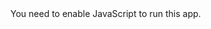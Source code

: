 <!doctype html><html lang="en"><head><meta charset="utf-8"/><link href="https://fonts.googleapis.com/css?family=Open+Sans&display=swap" rel="stylesheet"><link rel="icon" href="/JorgeCasagrande/WeaskWebApp.github.io.git/favicon.ico"/><meta name="viewport" content="width=device-width,initial-scale=1"/><meta name="theme-color" content="#000000"/><meta name="description" content="Web site created using create-react-app"/><link rel="apple-touch-icon" href="/JorgeCasagrande/WeaskWebApp.github.io.git/logo192.png"/><link rel="manifest" href="/JorgeCasagrande/WeaskWebApp.github.io.git/manifest.json"/><title>React App</title><link href="/JorgeCasagrande/WeaskWebApp.github.io.git/static/css/main.227be69d.chunk.css" rel="stylesheet"></head><body><noscript>You need to enable JavaScript to run this app.</noscript><div id="root"></div><script>!function(c){function e(e){for(var r,t,n=e[0],o=e[1],a=e[2],u=0,i=[];u<n.length;u++)t=n[u],Object.prototype.hasOwnProperty.call(p,t)&&p[t]&&i.push(p[t][0]),p[t]=0;for(r in o)Object.prototype.hasOwnProperty.call(o,r)&&(c[r]=o[r]);for(d&&d(e);i.length;)i.shift()();return s.push.apply(s,a||[]),l()}function l(){for(var e,r=0;r<s.length;r++){for(var t=s[r],n=!0,o=1;o<t.length;o++){var a=t[o];0!==p[a]&&(n=!1)}n&&(s.splice(r--,1),e=f(f.s=t[0]))}return e}var t={},p={3:0},s=[];function f(e){if(t[e])return t[e].exports;var r=t[e]={i:e,l:!1,exports:{}};return c[e].call(r.exports,r,r.exports,f),r.l=!0,r.exports}f.e=function(o){var e=[],t=p[o];if(0!==t)if(t)e.push(t[2]);else{var r=new Promise(function(e,r){t=p[o]=[e,r]});e.push(t[2]=r);var n,a=document.createElement("script");a.charset="utf-8",a.timeout=120,f.nc&&a.setAttribute("nonce",f.nc),a.src=f.p+"static/js/"+({}[o]||o)+"."+{0:"2a5eb0da",1:"d429adc3",5:"413cd0a1",6:"8cef34ed",7:"5d6289f5",8:"746d7399",9:"9365ca40",10:"6bd290a4",11:"59cb890b"}[o]+".chunk.js";var u=new Error;n=function(e){a.onerror=a.onload=null,clearTimeout(i);var r=p[o];if(0!==r){if(r){var t=e&&("load"===e.type?"missing":e.type),n=e&&e.target&&e.target.src;u.message="Loading chunk "+o+" failed.\n("+t+": "+n+")",u.name="ChunkLoadError",u.type=t,u.request=n,r[1](u)}p[o]=void 0}};var i=setTimeout(function(){n({type:"timeout",target:a})},12e4);a.onerror=a.onload=n,document.head.appendChild(a)}return Promise.all(e)},f.m=c,f.c=t,f.d=function(e,r,t){f.o(e,r)||Object.defineProperty(e,r,{enumerable:!0,get:t})},f.r=function(e){"undefined"!=typeof Symbol&&Symbol.toStringTag&&Object.defineProperty(e,Symbol.toStringTag,{value:"Module"}),Object.defineProperty(e,"__esModule",{value:!0})},f.t=function(r,e){if(1&e&&(r=f(r)),8&e)return r;if(4&e&&"object"==typeof r&&r&&r.__esModule)return r;var t=Object.create(null);if(f.r(t),Object.defineProperty(t,"default",{enumerable:!0,value:r}),2&e&&"string"!=typeof r)for(var n in r)f.d(t,n,function(e){return r[e]}.bind(null,n));return t},f.n=function(e){var r=e&&e.__esModule?function(){return e.default}:function(){return e};return f.d(r,"a",r),r},f.o=function(e,r){return Object.prototype.hasOwnProperty.call(e,r)},f.p="/JorgeCasagrande/WeaskWebApp.github.io.git/",f.oe=function(e){throw console.error(e),e};var r=this["webpackJsonpweask-app"]=this["webpackJsonpweask-app"]||[],n=r.push.bind(r);r.push=e,r=r.slice();for(var o=0;o<r.length;o++)e(r[o]);var d=n;l()}([])</script><script src="/JorgeCasagrande/WeaskWebApp.github.io.git/static/js/4.9909693a.chunk.js"></script><script src="/JorgeCasagrande/WeaskWebApp.github.io.git/static/js/main.e38b4f12.chunk.js"></script></body></html>
